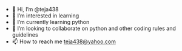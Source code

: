 - 👋 Hi, I’m @teja438
- 👀 I’m interested in learning
- 🌱 I’m currently learning python
- 💞️ I’m looking to collaborate on python and other coding rules and guidelines
- 📫 How to reach me teja438@yahoo.com

<!---
teja438/teja438 is a ✨ special ✨ repository because its `README.md` (this file) appears on your GitHub profile.
You can click the Preview link to take a look at your changes.
--->
